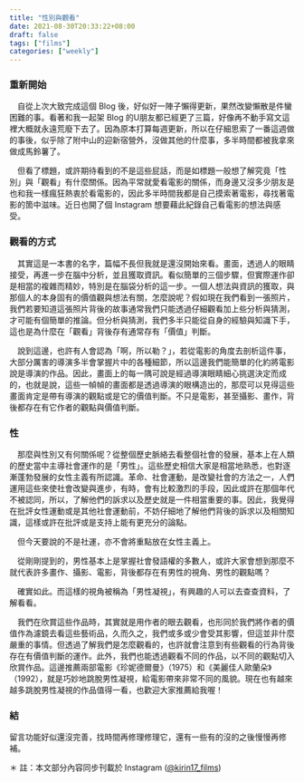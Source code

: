 ```yaml
---
title: "性別與觀看"
date: 2021-08-30T20:33:22+08:00
draft: false
tags: ["films"]
categories: ["weekly"]
---
```


### 重新開始

&emsp;自從上次大致完成這個 Blog 後，好似好一陣子懶得更新，果然改變懶散是件蠻困難的事。看著和我一起架 Blog 的U朋友都已經更了三篇，好像再不動手寫文這裡大概就永遠荒廢下去了。<!--more-->因為原本打算每週更新，所以在仔細思索了一番這週做的事後，似乎除了附中山的迎新宿營外，沒做其他的什麼事，多半時間都被我拿來做成馬鈴薯了。

&emsp;但看了標題，或許期待看到的不是這些屁話，而是如標題一般想了解究竟「性別」與「觀看」有什麼關係。因為平常就愛看電影的關係，而身邊又沒多少朋友是也和我一樣瘋狂熱衷於看電影的，因此多半時間我都是自己摸索著電影，尋找著電影的箇中滋味。近日也開了個 Instagram 想要藉此紀錄自己看電影的想法與感受。

### 觀看的方式

&emsp;其實這是一本書的名字，篇幅不長但我就是還沒開始來看。畫面，透過人的眼睛接受，再進一步在腦中分析，並且獲取資訊。看似簡單的三個步驟，但實際運作卻是相當的複雜而精妙，特別是在腦袋分析的這一步。一個人想法與資訊的獲取，與那個人的本身固有的價值觀與想法有關，怎麼說呢？假如現在我們看到一張照片，我們若要知道這張照片背後的故事通常我們只能透過仔細觀看加上些分析與猜測，才可能有個簡單的推論。但分析與猜測，我們多半只能從自身的經驗與知識下手，這也是為什麼在「觀看」背後存有通常存有「價值」判斷。

&emsp;說到這邊，也許有人會認為「啊，所以勒？」，若從電影的角度去剖析這件事，大部分厲害的導演多半會掌握片中的各種細節，所以這邊我們能簡單的化約將電影說是導演的作品。因此，畫面上的每一隅可說是經過導演眼睛細心挑選決定而成的，也就是說，這些一幀幀的畫面都是透過導演的眼構造出的，那麼可以見得這些畫面肯定是帶有導演的觀點或是它的價值判斷。不只是電影，甚至攝影、畫作，背後都存在有它作者的觀點與價值判斷。

### 性

&emsp;那麼與性別又有何關係呢？從整個歷史脈絡去看整個社會的發展，基本上在人類的歷史當中主導社會運作的是「男性」。這些歷史相信大家是相當地熟悉，也對逐漸蓬勃發展的女性主義有所認識。革命、社會運動，是改變社會的方法之一，人們運用這些來使社會改變與進步，有時，會有比較激烈的手段，因此或許在那個年代不被認同，所以，了解他們的訴求以及歷史就是一件相當重要的事。因此，我覺得在批評女性運動或是其他社會運動前，不妨仔細地了解他們背後的訴求以及相關知識，這樣或許在批評或是支持上能有更充分的論點。

&emsp;但今天要說的不是社運，亦不會將重點放在女性主義上。

&emsp;從剛剛提到的，男性基本上是掌握社會發語權的多數人，或許大家會想到那麼不就代表許多畫作、攝影、電影，背後都存在有男性的視角、男性的觀點嗎？

&emsp;確實如此。而這樣的視角被稱為「男性凝視」，有興趣的人可以去查查資料，了解看看。

&emsp;我們在欣賞這些作品時，其實就是用作者的眼去觀看，也形同於我們將作者的價值作為濾鏡去看這些藝術品，久而久之，我們或多或少會受其影響，但這並非什麼嚴重的事情。但透過了解我們是怎麼觀看的，也許就會注意到有些觀看的行為背後存在有價值判斷的運作。此外，我們也能透過觀看不同的作品，以不同的觀點切入欣賞作品。這邊推薦兩部電影《珍妮德爾曼》（1975）和《美麗佳人歐蘭朵》（1992），就是巧妙地跳脫男性凝視，給電影帶來非常不同的風貌。現在也有越來越多跳脫男性凝視的作品值得一看，也歡迎大家推薦給我喔！

### 結

留言功能好似還沒完善，找時間再修理修理它，還有一些有的沒的之後慢慢再修補。

＊ 註：本文部分內容同步刊載於 Instagram ([@kirin17_films](https://www.instagram.com/p/CTOl2LLhZCv/))

